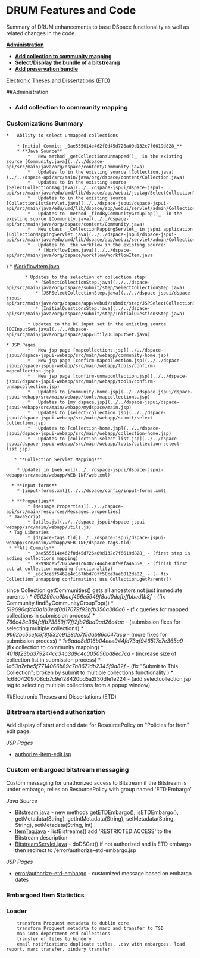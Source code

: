 # DRUM Features and Code

Summary of DRUM enhancements to base DSpace functionality as well as related changes in the code.

**[Administration](#administration)**

 * **[Add collection to community mapping](#collection-to-community-mapping)**
 * **[Select/Display the bundle of a bitstreamg](#display-bundle-by-bitstream)**
 * **[Add preservation bundle](#display-bundle-bitstream)**

[Electronic Theses and Dissertations (ETD)](#etd)

##<a name="administration"></a>Administration

* ### <a name="collection-to-community-mapping"></a>Add collection to community mapping
### Customizations Summary
	*	Ability to select unmapped collections
	    
	    * Initial Commit: _0ae555614e462f0d45d726a09d132c7f6619d828_**
		* **Java Source**
			*	New method _getCollectionsUnmapped()_  in the existing source [Community.java](../../dspace-api/src/main/java/org/dspace/content/Community.java)
			*	Updates to in the existing source [Collection.java](../../dspace-api/src/main/java/org/dspace/content/Collection.java)
			*	Updates to in the existing source [SelectCollectionTag.java](../../dspace-jspui/dspace-jspui-api/src/main/java/edu/umd/lib/dspace/app/webui/jsptag/SelectCollectionTag.java)
			*	Updates to in the existing source [CollectionListServlet.java](../../dspace-jspui/dspace-jspui-api/src/main/java/edu/umd/lib/dspace/app/webui/servlet/admin/CollectionListServlet.java)
			*	Updates to  method _findByCommunityGroupTop()_  in the existing source [Community.java](../../dspace-api/src/main/java/org/dspace/content/Community.java)
			*	New class  _CollectionMappingServlet_ in jspui application [CollectionMappingServlet.java](../../dspace-jspui/dspace-jspui-api/src/main/java/edu/umd/lib/dspace/app/webui/servlet/admin/CollectionMappingServlet.java)
			*	Updates to  the workflow in the existing source:
				* [WorkflowItem.java](../../dspace-api/src/main/java/org/dspace/workflow/WorkflowItem.java
)
				* [WorkflowItem.java](../../dspace-api/src/main/java/org/dspace/content/WorkspaceItem.java
)

		   * Updates to the selection of collection step:
			   * [SelectCollectionStep.java](../../dspace-api/src/main/java/org/dspace/submit/step/SelectCollectionStep.java) 
			   * [JSPSelectCollectionStep.java](../../dspace-jspui/dspace-jspui-api/src/main/java/org/dspace/app/webui/submit/step/JSPSelectCollectionStep.java)	
			   * [InitialQuestionsStep.java](../../dspace-api/src/main/java/org/dspace/submit/step/InitialQuestionsStep.java)				   	   

			* Updates to the DC input set in the existing source [DCInputSet.java](../../dspace-api/src/main/java/org/dspace/app/util/DCInputSet.java)
								
 	* JSP Pages					
			*	New jsp page [mapcollections.jsp](../../dspace-jspui/dspace-jspui-webapp/src/main/webapp/community-home.jsp)
			*	New jsp page [confirm-mapcollection.jsp](../../dspace-jspui/dspace-jspui-webapp/src/main/webapp/tools/confirm-mapcollection.jsp)
			*	New jsp page [confirm-unmapcollection.jsp](../../dspace-jspui/dspace-jspui-webapp/src/main/webapp/tools/confirm-unmapcollection.jsp)
			*	Updates to [community-home.jsp](../../dspace-jspui/dspace-jspui-webapp/src/main/webapp/tools/mapcollections.jsp)
			*   Updates to [my dspace.jsp](../../dspace-jspui/dspace-jspui-webapp/src/main/webapp/mydspace/main.jsp)
			*   Updates to [select-collection.jsp](../../dspace-jspui/dspace-jspui-webapp/src/main/webapp/submit/select-collection.jsp)
			*   Updates to [collection-home.jsp](../../dspace-jspui/dspace-jspui-webapp/src/main/webapp/collection-home.jsp)
			*   Updates to [collection-select-list.jsp](../../dspace-jspui/dspace-jspui-webapp/src/main/webapp/tools/collection-select-list.jsp)
					
	   * **Collection Servlet Mappings**
	  
		* Updates in [web.xml](../../dspace-jspui/dspace-jspui-webapp/src/main/webapp/WEB-INF/web.xml)		
	
	  * **Input forms**	
		* [input-forms.xml](../../dspace/config/input-forms.xml)
		
	  * **Properties**
			* [Message Properties](../../dspace-api/src/main/resources/Messages.properties)
	 * JavaScript
	 		* [utils.js](../../dspace-jspui/dspace-jspui-webapp/src/main/webapp/utils.js)
	 * Tag Libraries
	 		* [dspace-tags.tld](../../dspace-jspui/dspace-jspui-webapp/src/main/webapp/WEB-INF/dspace-tags.tld)
	 * **All Commits**
			* _0ae555614e462f0d45d726a09d132c7f6619d828_ - (first step in adding collections mapping)
			* _99998ce5f7075ae01c63027444b968f9efa4a35e_ - (finish first cut at collection mapping functionality)
			* _e6c3ce5f5462e4c167bbd70ff58ce3ae6012da82_ - (- fix Collection unmapping confirmation; use Collection.getParents()
since Collection.getCommunities() gets all ancestors not just
immediate parents
)
			* _650296ea9baef456e5949f8ad0dcfbffbbed1b8f_ - (fix Community.findByCommunityGroupTop())
			* _519690cfd40a1b3eaf0d17079f93bfb356a380a6_ - (fix queries for mapped collections in submission process)
			* _766c43c384fdfb73859f17ff2fb26bd9ad26c4ac_ - (submission fixes for selecting multiple collections)
			* _9b62bc5cefc9f8f532e9128da7f5dab86c047aca_ - (more fixes for submission process)
			* _1e8ada8d016b04eee944fd73af946517c7e365a9_ - (fix collection to community mapping)
			* _4018f23ba379244cc34c3d9c4c005056bd8ec7cd_ - (increase size of collection list in submission process)
			* _1a63a7ebe5f7714066b89c7b8671db2345f9a82f_ - (fix "Submit to This Collection"; broken by submit to multiple collections functionality
)
			* fc6804209708cb7c9e128420bd5a2f30dfe1e224 - (add selectcollection jsp tag to selecting multiple collections from a popup window)


##<a name="etd"></a>Electronic Theses and Dissertations (ETD)

### Bitstream start/end authorization

Add display of start and end date for ResourcePolicy on "Policies for Item" edit page.

*JSP Pages*

* [authorize-item-edit.jsp](../../dspace-jspui/dspace-jspui-webapp/src/main/webapp/dspace-admin/authorize-item-edit.jsp)

### Custom embargoed bitstream messaging

Custom messaging for unathorized access to Bitstream if the Bitstream is under embargo; relies on ResourcePolicy with group named 'ETD Embargo'

*Java Source*

* [Bitstream.java](../../dspace-api/src/main/java/org/dspace/content/Bitstream.java) - new methods getETDEmbargo(), isETDEmbargo(), getMetadata(String), getIntMetadata(String), setMetadata(String, String), setMetadata(String, int)
* [ItemTag.java](../../dspace-jspui/dspace-jspui-api/src/main/java/org/dspace/app/webui/jsptag/ItemTag.java) - listBistreams() add 'RESTRICTED ACCESS' to the Bitstream description
* [BitstreamServlet.java](../../dspace-jspui/dspace-jspui-api/src/main/java/org/dspace/app/webui/servlet/BitstreamServlet.java) - doDSGet() if not authorized and is ETD embargo then redirect to /error/authorize-etd-embargo.jsp

*JSP Pages*

* [error/authorize-etd-embargo](../../dspace-jspui/dspace-jspui-webapp/src/main/webapp/error/authorize-etd-embargo.jsp) - customized message based on embargo dates

### Embargoed Item Statistics

### Loader
        transform Proquest metadata to dublin core
        transform Proquest metadata to marc and transfer to TSD
        map into department etd collections
        transfer of files to bindery
        email notification: duplicate titles, .csv with embargoes, load report, marc transfer, bindery transfer

